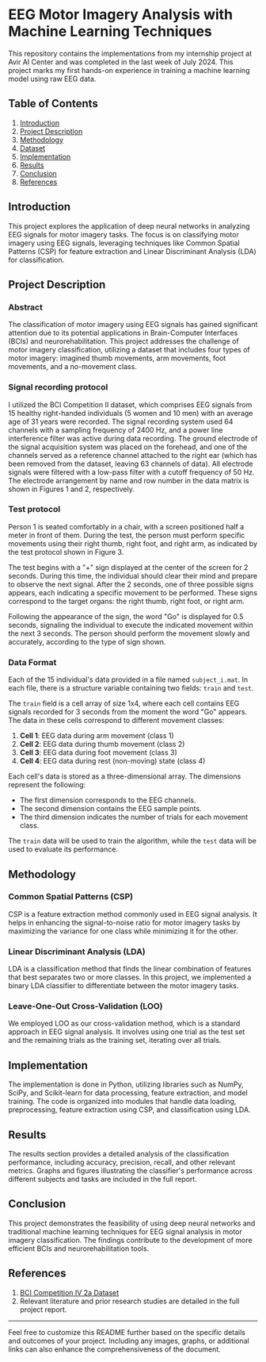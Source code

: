 # EEG Motor Imagery Analysis with Machine Learning Techniques

This repository contains the implementations from my internship project at Avir AI Center and was completed in the last week of July 2024. This project marks my first hands-on experience in training a machine learning model using raw EEG data.

## Table of Contents
1. [Introduction](#introduction)
2. [Project Description](#project-description)
3. [Methodology](#methodology)
4. [Dataset](#dataset)
5. [Implementation](#implementation)
6. [Results](#results)
7. [Conclusion](#conclusion)
8. [References](#references)

## Introduction

This project explores the application of deep neural networks in analyzing EEG signals for motor imagery tasks. The focus is on classifying motor imagery using EEG signals, leveraging techniques like Common Spatial Patterns (CSP) for feature extraction and Linear Discriminant Analysis (LDA) for classification.

## Project Description

### Abstract
The classification of motor imagery using EEG signals has gained significant attention due to its potential applications in Brain-Computer Interfaces (BCIs) and neurorehabilitation. This project addresses the challenge of motor imagery classification, utilizing a dataset that includes four types of motor imagery: imagined thumb movements, arm movements, foot movements, and a no-movement class.

### Signal recording protocol

I utilized the BCI Competition II dataset, which comprises EEG signals from 15 healthy right-handed individuals (5 women and 10 men) with an average age of 31 years were recorded. The signal recording system used 64 channels with a sampling frequency of 2400 Hz, and a power line interference filter was active during data recording. The ground electrode of the signal acquisition system was placed on the forehead, and one of the channels served as a reference channel attached to the right ear (which has been removed from the dataset, leaving 63 channels of data). All electrode signals were filtered with a low-pass filter with a cutoff frequency of 50 Hz. The electrode arrangement by name and row number in the data matrix is shown in Figures 1 and 2, respectively.

### Test protocol

Person 1 is seated comfortably in a chair, with a screen positioned half a meter in front of them. During the test, the person must perform specific movements using their right thumb, right foot, and right arm, as indicated by the test protocol shown in Figure 3.

The test begins with a "+" sign displayed at the center of the screen for 2 seconds. During this time, the individual should clear their mind and prepare to observe the next signal. After the 2 seconds, one of three possible signs appears, each indicating a specific movement to be performed. These signs correspond to the target organs: the right thumb, right foot, or right arm.

Following the appearance of the sign, the word "Go" is displayed for 0.5 seconds, signaling the individual to execute the indicated movement within the next 3 seconds. The person should perform the movement slowly and accurately, according to the type of sign shown.

### Data Format
Each of the 15 individual's data provided in a file named `subject_i.mat`. In each file, there is a structure variable containing two fields: `train` and `test`.

The `train` field is a cell array of size 1x4, where each cell contains EEG signals recorded for 3 seconds from the moment the word "Go" appears. The data in these cells correspond to different movement classes:

1. **Cell 1**: EEG data during arm movement (class 1)
2. **Cell 2**: EEG data during thumb movement (class 2)
3. **Cell 3**: EEG data during foot movement (class 3)
4. **Cell 4**: EEG data during rest (non-moving) state (class 4)

Each cell's data is stored as a three-dimensional array. The dimensions represent the following:

- The first dimension corresponds to the EEG channels.
- The second dimension contains the EEG sample points.
- The third dimension indicates the number of trials for each movement class.

The `train` data will be used to train the algorithm, while the `test` data will be used to evaluate its performance.


## Methodology

### Common Spatial Patterns (CSP)
CSP is a feature extraction method commonly used in EEG signal analysis. It helps in enhancing the signal-to-noise ratio for motor imagery tasks by maximizing the variance for one class while minimizing it for the other.

### Linear Discriminant Analysis (LDA)
LDA is a classification method that finds the linear combination of features that best separates two or more classes. In this project, we implemented a binary LDA classifier to differentiate between the motor imagery tasks.

### Leave-One-Out Cross-Validation (LOO)
We employed LOO as our cross-validation method, which is a standard approach in EEG signal analysis. It involves using one trial as the test set and the remaining trials as the training set, iterating over all trials.

## Implementation

The implementation is done in Python, utilizing libraries such as NumPy, SciPy, and Scikit-learn for data processing, feature extraction, and model training. The code is organized into modules that handle data loading, preprocessing, feature extraction using CSP, and classification using LDA.

## Results

The results section provides a detailed analysis of the classification performance, including accuracy, precision, recall, and other relevant metrics. Graphs and figures illustrating the classifier's performance across different subjects and tasks are included in the full report.

## Conclusion

This project demonstrates the feasibility of using deep neural networks and traditional machine learning techniques for EEG signal analysis in motor imagery classification. The findings contribute to the development of more efficient BCIs and neurorehabilitation tools.

## References

1. [BCI Competition IV 2a Dataset](http://www.bbci.de/competition/iv/)
2. Relevant literature and prior research studies are detailed in the full project report.

---

Feel free to customize this README further based on the specific details and outcomes of your project. Including any images, graphs, or additional links can also enhance the comprehensiveness of the document.

